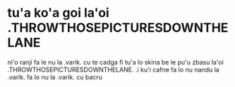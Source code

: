 # tu'a ko'a goi la'oi .THROWTHOSEPICTURESDOWNTHELANE
ni'o ranji fa le nu la .varik. cu te cadga fi tu'a lo skina be le pu'u zbasu la'oi .THROWTHOSEPICTURESDOWNTHELANE.  .i ku'i cafne fa lo nu nandu la .varik. fa lo nu la .varik. cu bacru

